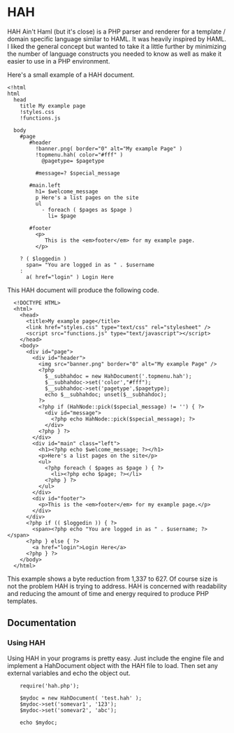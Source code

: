 # HAH

HAH Ain't Haml (but it's close) is a PHP parser and renderer for a 
template / domain specific language similar to HAML. It was heavily 
inspired by HAML. I liked the general concept but wanted to take it
a little further by minimizing the number of language constructs you
needed to know as well as make it easier to use in a PHP environment.

Here's a small example of a HAH document.

    <!html
    html
      head
        title My example page
        !styles.css
        !functions.js
    
      body
        #page
           #header
             !banner.png( border="0" alt="My example Page" )
             !topmenu.hah( color="#fff" )
               @pagetype= $pagetype
    
             #message=? $special_message
    
           #main.left
             h1= $welcome_message
             p Here's a list pages on the site
             ul
               - foreach ( $pages as $page )
                 li= $page
    
           #footer
             <p>
                This is the <em>footer</em> for my example page.
             </p>
    
        ? ( $loggedin )
          span= "You are logged in as " . $username
        :
          a( href="login" ) Login Here

This HAH document will produce the following code.

      <!DOCTYPE HTML>
      <html>
        <head>
          <title>My example page</title>
          <link href="styles.css" type="text/css" rel="stylesheet" />
          <script src="functions.js" type="text/javascript"></script>
        </head>
        <body>
          <div id="page">
            <div id="header">
              <img src="banner.png" border="0" alt="My example Page" />
              <?php 
                $__subhahdoc = new HahDocument('.topmenu.hah'); 
                $__subhahdoc->set('color',"#fff"); 
                $__subhahdoc->set('pagetype',$pagetype); 
                echo $__subhahdoc; unset($__subhahdoc);  
              ?>
              <?php if (HahNode::pick($special_message) != '') { ?>
                <div id="message">
                  <?php echo HahNode::pick($special_message); ?>
                </div>
              <?php } ?>
            </div>
            <div id="main" class="left">
              <h1><?php echo $welcome_message; ?></h1>
              <p>Here's a list pages on the site</p>
              <ul>                      
                <?php foreach ( $pages as $page ) { ?>
                  <li><?php echo $page; ?></li>
                <?php } ?>
              </ul>
            </div>
            <div id="footer">         
              <p>This is the <em>footer</em> for my example page.</p>
            </div>
          </div>
          <?php if (( $loggedin )) { ?>
            <span><?php echo "You are logged in as " . $username; ?></span>
          <?php } else { ?>
            <a href="login">Login Here</a>
          <?php } ?>
        </body>
      </html>
  
This example shows a byte reduction from 1,337 to 627. Of course size 
is not the problem HAH is trying to address. HAH is concerned with 
readability and reducing the amount of time and energy required to 
produce PHP templates.

## Documentation

### Using HAH

Using HAH in your programs is pretty easy. Just include the engine file and implement a HahDocument object with the HAH file to load. Then set any external variables and echo the object out.

        require('hah.php');
        
        $mydoc = new HahDocument( 'test.hah' );
        $mydoc->set('somevar1', '123');
        $mydoc->set('somevar2', 'abc');
        
        echo $mydoc;

